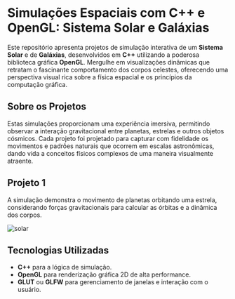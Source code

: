 # Simulações Espaciais com C++ e OpenGL: Sistema Solar e Galáxias

Este repositório apresenta projetos de simulação interativa de um **Sistema Solar** e de **Galáxias**, desenvolvidos em **C++** utilizando a poderosa biblioteca gráfica **OpenGL**. Mergulhe em visualizações dinâmicas que retratam o fascinante comportamento dos corpos celestes, oferecendo uma perspectiva visual rica sobre a física espacial e os princípios da computação gráfica.

## Sobre os Projetos

Estas simulações proporcionam uma experiência imersiva, permitindo observar a interação gravitacional entre planetas, estrelas e outros objetos cósmicos. Cada projeto foi projetado para capturar com fidelidade os movimentos e padrões naturais que ocorrem em escalas astronômicas, dando vida a conceitos físicos complexos de uma maneira visualmente atraente.

## Projeto 1 

A simulação demonstra o movimento de planetas orbitando uma estrela, considerando forças gravitacionais para calcular as órbitas e a dinâmica dos corpos.

![solar](https://github.com/user-attachments/assets/d3246df5-2b23-4817-97ee-f1719f7a5a23)


## Tecnologias Utilizadas

- **C++** para a lógica de simulação.
- **OpenGL** para renderização gráfica 2D de alta performance.
- **GLUT** ou **GLFW** para gerenciamento de janelas e interação com o usuário.

